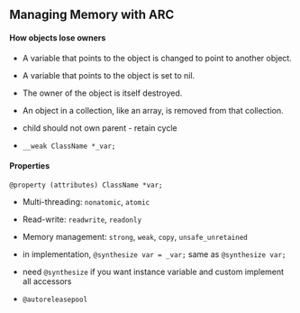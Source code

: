 ## Managing Memory with ARC

#### How objects lose owners

* A variable that points to the object is changed to point to another object.
* A variable that points to the object is set to nil.
* The owner of the object is itself destroyed.
* An object in a collection, like an array, is removed from that collection.

* child should not own parent - retain cycle
* `__weak ClassName *_var;`

#### Properties

```objc
@property (attributes) ClassName *var;
```

* Multi-threading: `nonatomic`, `atomic`
* Read-write: `readwrite`, `readonly`
* Memory management: `strong`, `weak`, `copy`, `unsafe_unretained`

* in implementation, `@synthesize var = _var;` same as `@synthesize var;`
* need `@synthesize` if you want instance variable and custom implement all accessors

* `@autoreleasepool`
